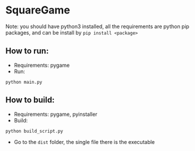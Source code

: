 # SquareGame
Note: you should have python3 installed, all the requirements are python pip packages, and can be install by `pip install <package>`

## How to run:
* Requirements: pygame
* Run:
```
python main.py
```

## How to build:
* Requirements: pygame, pyinstaller
* Build:
```
python build_script.py
```
* Go to the `dist` folder, the single file there is the executable